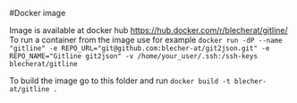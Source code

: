 #Docker image

Image is available at docker hub https://hub.docker.com/r/blecherat/gitline/
To run a container from the image use for example `docker run -dP --name "gitline" -e REPO_URL="git@github.com:blecher-at/git2json.git" -e REPO_NAME="Gitline git2json" -v /home/your_user/.ssh:/ssh-keys blecherat/gitline`



To build the image go to this folder and run `docker build -t blecher-at/gitline .`
